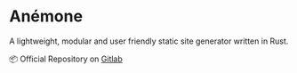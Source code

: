 # Anémone
A lightweight, modular and user friendly static site generator written in Rust.

📦 Official Repository on [Gitlab](https://gitlab.com/f24816/anemone)
